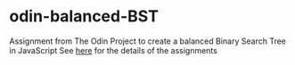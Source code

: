 # odin-balanced-BST
Assignment from The Odin Project to create a balanced Binary Search Tree in JavaScript
See [here](https://www.theodinproject.com/lessons/javascript-binary-search-trees) for the details of the assignments
